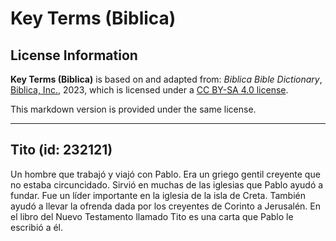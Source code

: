 # Key Terms (Biblica)

## License Information

**Key Terms (Biblica)** is based on and adapted from: _Biblica Bible Dictionary_, [Biblica, Inc.](https://www.biblica.com/), 2023, which is licensed under a [CC BY-SA 4.0 license](https://creativecommons.org/licenses/by-sa/4.0/legalcode.en).

This markdown version is provided under the same license.



--------------------------------

## Tito (id: 232121)

Un hombre que trabajó y viajó con Pablo. Era un griego gentil creyente que no estaba circuncidado. Sirvió en muchas de las iglesias que Pablo ayudó a fundar. Fue un líder importante en la iglesia de la isla de Creta. También ayudó a llevar la ofrenda dada por los creyentes de Corinto a Jerusalén. En el libro del Nuevo Testamento llamado Tito es una carta que Pablo le escribió a él.


